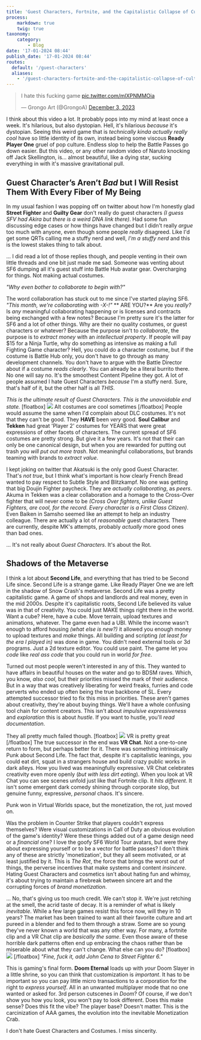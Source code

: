 ```yaml
---
title: 'Guest Characters, Fortnite, and the Capitalistic Collapse of Culture'
process:
    markdown: true
    twig: true
taxonomy:
    category:
        - Blog
date: '17-01-2024 08:44'
publish_date: '17-01-2024 08:44'
routes: 
  default: '/guest-characters'
  aliases:
    - '/guest-characters-fortnite-and-the-capitalistic-collapse-of-culture'
---
```


<div class="tweet">
<blockquote class="twitter-tweet"><p lang="en" dir="ltr">I hate this fucking game <a href="https://t.co/mlXPNMMOia">pic.twitter.com/mlXPNMMOia</a></p>&mdash; Grongo Art (@GrongoA) <a href="https://twitter.com/GrongoA/status/1731187893262246050?ref_src=twsrc%5Etfw">December 3, 2023</a></blockquote> <script async src="https://platform.twitter.com/widgets.js" charset="utf-8"></script> </script></div>

I think about this video a lot. It probably pops into my mind at least once a week. It's hilarious, but also dystopian. Hell, it's hilarious *because* it's dystopian. Seeing this weird game that is *technically kinda actually really cool* have so little identity of its own, instead being some viscous **Ready Player One** gruel of pop culture. Endless slop to help the Battle Passes go down easier. But this video, or any other random video of Naruto knocking off Jack Skellington, is... almost beautiful, like a dying star, sucking everything in with it's massive gravitational pull.

## Guest Character’s Aren’t *Bad* but I Will Resist Them With Every Fiber of My Being

In my usual fashion I was popping off on twitter about how I'm honestly glad **Street Fighter** and **Guilty Gear** don't really do guest characters *(I guess SFV had Akira but there is a weird DNA link there)*. Had some fun discussing edge cases or how things have changed but I didn't really *argue* too much with anyone, even though some people *really* disagreed. Like I'd get some QRTs calling me a stuffy nerd and well, *I'm a stuffy nerd* and this is the lowest stakes thing to talk about.

... I did read a lot of those replies though, and people venting in their own little threads and one bit just made me sad. Someone was venting about SF6 dumping all it's guest stuff into Battle Hub avatar gear. Overcharging for things. Not making actual costumes. 

*"Why even bother to collaborate to begin with?"*

The word collaboration has stuck out to me since I've started playing SF6. *"This month, we're collaborating with -X-!"* ** ARE YOU?** Are you *really?* Is *any* meaningful collaborating happening or is licenses and contracts being exchanged with a few notes? Because I'm pretty sure it's the latter for SF6 and a lot of other things. Why are their no quality costumes, or guest characters or whatever? Because the purpose isn't to *collaborate*, the purpose is to *extract money* with an *intellectual property*. If people will pay $15 for a Ninja Turtle, why do something as intensive as making a full Fighting Game character? Hell, you could do a character costume, but if the costume is Battle Hub only, you don't have to go through as many development channels. You don't have to argue with the Battle Director about if a costume *reads clearly*. You can already be a literal burrito there. No one will say no. It's the smoothest Content Pipeline they got. A lot of people assumed I hate Guest Characters *because* I'm a stuffy nerd. Sure, that's half of it, but the other half is all *THIS*. 

*This is the ultimate result of Guest Characters. This is the unavoidable end state.*
[floatbox]
[![](C_ivy_c.png)](C_ivy_c.png)
Alt costumes are cool sometimes
[/floatbox]
People would assume the same when I'd complain about DLC costumes. It's not that they can't be good. They **HAVE** been *very* good. **Soul Calibur** and **Tekken** had great 'Player 2' costumes for YEARS that were great expressions of other facets of characters. The current spread of SF6 costumes are pretty strong. But give it a few years. It's not that their can only be one canonical design, but when you are rewarded for putting out trash *you will put out more trash*. Not meaningful collaborations, but brands teaming with brands to *extract value*.

I kept joking on twitter that Akatsuki is the only good Guest Character. That's *not true*, but I think what's important is how clearly French Bread wanted to pay respect to Subtle Style and Blitzkampf. No one was getting that big Doujin Fighter paycheck. They are *actually collaborating*, as *peers*. Akuma in Tekken was a clear collaboration and a homage to the Cross-Over fighter that will never come to be *(Cross Over fighters, unlike Guest Fighters, are cool, for the record. Every character is a First Class Citizen)*. Even Baiken in Samsho seemed like an attempt to help an industry colleague. There are actually a lot of *reasonable* guest characters. There are currently, despite MK's attempts, probably *actually* more good ones than bad ones.

... It's not really about *Guest Characters*. It's about the Rot.

## Shadows of the Metaverse

I think a lot about **Second Life**, and everything that has tried to be Second Life since. Second Life is a strange game. Like Ready Player One we are left in the shadow of Snow Crash's metaverse. Second Life was a pretty capitalistic game. A game of shops and landlords and real money, even in the mid 2000s. Despite it's capitalistic roots, Second Life believed its value was in that of creativity. You could just MAKE things right there in the world. Want a cube? Here, have a cube. Move terrain, upload textures and animations, whatever. The game even had a UBI. While the income wasn't enough to afford housing *(what else is new?)* it allowed you enough money to upload textures and *make* things. All building and scripting *(at least for the era I played in)* was done in game. You didn't need external tools or 3d programs. Just a 2d texture editor. You could use paint. The game let you *code* like *real ass code* that you could run in world *for free*.

Turned out most people weren't interested in any of this. They wanted to have affairs in beautiful houses on the water and go to BDSM raves. Which, you know, *also cool*, but their priorities missed the mark of their audience. But in a way that was creatively liberating for weird freaks, furries and code perverts who ended up often being the true backbone of SL. Every attempted successor tried to fix this miss in priorities. These aren't games about creativity, they're about buying things. We'll have a whole confusing tool chain for content creators. This isn't about *impulsive expressiveness* and *exploration* this is about *hustle*. If you want to hustle, you'll *read documentation*.

They all pretty much failed though.
[floatbox]
[![](vrchat.png)](vrchat.png)
VR is pretty great
[/floatbox]
The true successor in the end was **VR Chat**. Not a one-to-one return to form, but perhaps better for it. There was something intrinsically Punk about Second Life. The fact that, despite it's capitalistic leanings, you could eat dirt, squat in a strangers house and build crazy public works in dark alleys. How you lived was meaningfully expressive. VR Chat celebrates creativity even more openly (*but with less dirt eating*). When you look at VR Chat you can see scenes unfold just like that Fortnite clip. It *hits different*. It isn't some emergent dark comedy shining through corporate slop, but genuine funny, expressive, *personal* chaos. It's sincere.

Punk won in Virtual Worlds space, but the monetization, the rot, just moved on.

Was the problem in Counter Strike that players couldn't express themselves? Were visual customizations in Call of Duty an obvious evolution of the game's identity? Were these things added out of a game design need or a *financial* one? I love the goofy SF6 World Tour avatars, but were they about expressing yourself or to be a vector for battle passes? I don't think any of these are strictly 'monetization', but they all seem motivated, or at least justified by it. This is *The Rot*, the force that brings the worst out of things, the perverse incentives that make systems and content *insincere*. Hating Guest Characters and cosmetics isn't about hating fun and whimsy, it's about trying to maintain a firebreak between sincere art and the corrupting forces of *brand monetization*.

... No, that's giving us too much credit. We can't stop it. We're just retching at the smell, the acrid taste of decay. It is a reminder of what is likely *inevitable*. While a few large games resist this force now, will they in 10 years? The market has been trained to want all their favorite culture and art pureed in a blender and fed to them through a straw. Some are so young they've never known a world that was any other way. For many, a fortnite clip and a VR Chat clip are *basically the same*. Even those aware of these horrible dark patterns often end up embracing the chaos rather than be miserable about what they can't change. What else can you do?
[floatbox]
[![](doomt.png)](doom.png)
[/floatbox]
*"Fine, fuck it, add John Cena to Street Fighter 6."*

This is gaming's final form. **Doom Eternal** loads up with *your* Doom Slayer in a little shrine, so you can think that customization is *important*. It has to be important so you can pay little micro transactions to a corporation for the right to *express yourself*. All in an unwanted multiplayer mode that no one wanted or asked for. 3rd person cutscenes in *Doom*? Of course, if we don't show you how you look, you won't pay to look different. Does this make sense? Does this fit the vibe? The player base? Doesn't matter. This is the carcinization of AAA games, the evolution into the inevitable Monetization Crab.

I don't hate Guest Characters and Costumes. I miss sincerity.



